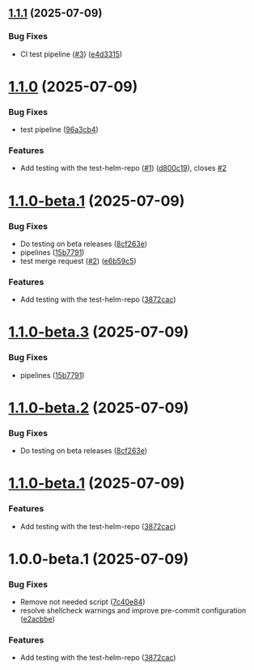 ## [1.1.1](https://github.com/jorisdejosselin/pre-commit-helm/compare/v1.1.0...v1.1.1) (2025-07-09)


### Bug Fixes

* CI test pipeline ([#3](https://github.com/jorisdejosselin/pre-commit-helm/issues/3)) ([e4d3315](https://github.com/jorisdejosselin/pre-commit-helm/commit/e4d3315c81df95ecbe2ba90a46e76d0cfc2010c8))

# [1.1.0](https://github.com/jorisdejosselin/pre-commit-helm/compare/v1.0.0...v1.1.0) (2025-07-09)


### Bug Fixes

* test pipeline ([96a3cb4](https://github.com/jorisdejosselin/pre-commit-helm/commit/96a3cb4753fe590d78c9a77621266ea525860765))


### Features

* Add testing with the test-helm-repo ([#1](https://github.com/jorisdejosselin/pre-commit-helm/issues/1)) ([d800c19](https://github.com/jorisdejosselin/pre-commit-helm/commit/d800c197f5044186feed68284f36e1beef034297)), closes [#2](https://github.com/jorisdejosselin/pre-commit-helm/issues/2)

# [1.1.0-beta.1](https://github.com/jorisdejosselin/pre-commit-helm/compare/v1.0.0...v1.1.0-beta.1) (2025-07-09)


### Bug Fixes

* Do testing on beta releases ([8cf263e](https://github.com/jorisdejosselin/pre-commit-helm/commit/8cf263eac1e61411515678afefd14abc037d055b))
* pipelines ([15b7791](https://github.com/jorisdejosselin/pre-commit-helm/commit/15b77915ff3f8aedfea1d79f8c900c9c7421e37d))
* test merge request ([#2](https://github.com/jorisdejosselin/pre-commit-helm/issues/2)) ([e6b59c5](https://github.com/jorisdejosselin/pre-commit-helm/commit/e6b59c541c1a0811a2a67c81a011ea260484a0a4))


### Features

* Add testing with the test-helm-repo ([3872cac](https://github.com/jorisdejosselin/pre-commit-helm/commit/3872cacba1e16c0be449e741b565633c9e43c09f))

# [1.1.0-beta.3](https://github.com/jorisdejosselin/pre-commit-helm/compare/v1.1.0-beta.2...v1.1.0-beta.3) (2025-07-09)


### Bug Fixes

* pipelines ([15b7791](https://github.com/jorisdejosselin/pre-commit-helm/commit/15b77915ff3f8aedfea1d79f8c900c9c7421e37d))

# [1.1.0-beta.2](https://github.com/jorisdejosselin/pre-commit-helm/compare/v1.1.0-beta.1...v1.1.0-beta.2) (2025-07-09)


### Bug Fixes

* Do testing on beta releases ([8cf263e](https://github.com/jorisdejosselin/pre-commit-helm/commit/8cf263eac1e61411515678afefd14abc037d055b))

# [1.1.0-beta.1](https://github.com/jorisdejosselin/pre-commit-helm/compare/v1.0.0...v1.1.0-beta.1) (2025-07-09)


### Features

* Add testing with the test-helm-repo ([3872cac](https://github.com/jorisdejosselin/pre-commit-helm/commit/3872cacba1e16c0be449e741b565633c9e43c09f))

# 1.0.0-beta.1 (2025-07-09)


### Bug Fixes

* Remove not needed script ([7c40e84](https://github.com/jorisdejosselin/pre-commit-helm/commit/7c40e84d550cab662becda0f24fe180ed8610539))
* resolve shellcheck warnings and improve pre-commit configuration ([e2acbbe](https://github.com/jorisdejosselin/pre-commit-helm/commit/e2acbbe0721858a5e8caefc67e3fb94fc70b2e40))


### Features

* Add testing with the test-helm-repo ([3872cac](https://github.com/jorisdejosselin/pre-commit-helm/commit/3872cacba1e16c0be449e741b565633c9e43c09f))
